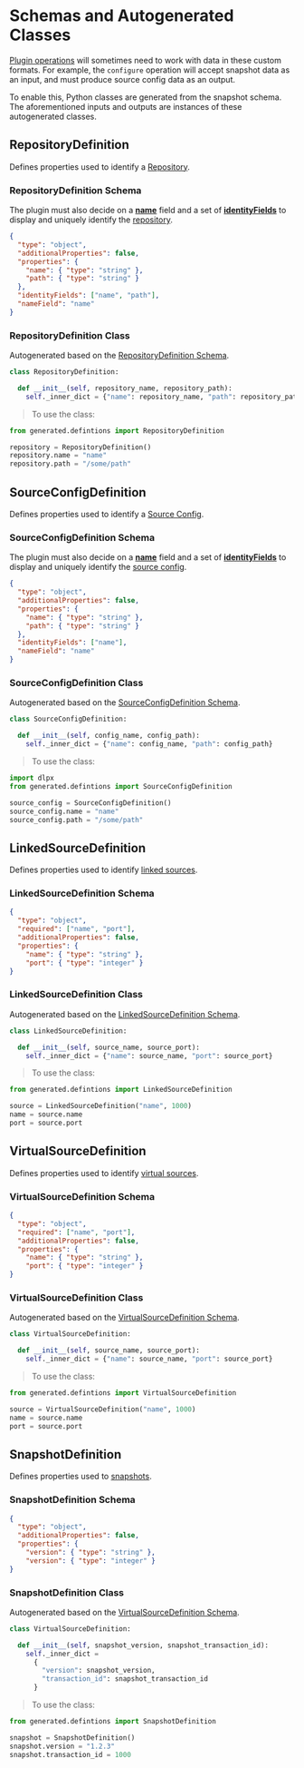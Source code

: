 # Schemas and Autogenerated Classes

[Plugin operations](/References/Plugin_Operations) will sometimes need to work with data in these custom formats. For example, the `configure` operation will accept snapshot data as an input, and must produce source config data as an output.

To enable this, Python classes are generated from the snapshot schema. The aforementioned inputs and outputs are instances of these autogenerated classes.

## RepositoryDefinition

Defines properties used to identify a [Repository](Glossary.md#repository).

### RepositoryDefinition Schema

The plugin must also decide on a [**name**](Schemas.md#namefield) field and a set of [**identityFields**](Schemas.md#identityfields) to display and uniquely identify the [repository](Glossary.md#repository).

```json
{
  "type": "object",
  "additionalProperties": false,
  "properties": {
    "name": { "type": "string" },
    "path": { "type": "string" }
  },
  "identityFields": ["name", "path"],
  "nameField": "name"
}
```

### RepositoryDefinition Class

Autogenerated based on the [RepositoryDefinition Schema](#repositorydefinition-schema).

```python
class RepositoryDefinition:

  def __init__(self, repository_name, repository_path):
    self._inner_dict = {"name": repository_name, "path": repository_path}
```

> To use the class:

```python
from generated.defintions import RepositoryDefinition

repository = RepositoryDefinition()
repository.name = "name"
repository.path = "/some/path"
```

## SourceConfigDefinition

Defines properties used to identify a [Source Config](Glossary.md#source-config).

### SourceConfigDefinition Schema

The plugin must also decide on a [**name**](Schemas.md#namefield) field and a set of [**identityFields**](Schemas.md#identityfields) to display and uniquely identify the [source config](Glossary.md#source-configs).

```json
{
  "type": "object",
  "additionalProperties": false,
  "properties": {
    "name": { "type": "string" },
    "path": { "type": "string" }
  },
  "identityFields": ["name"],
  "nameField": "name"
}
```

### SourceConfigDefinition Class

Autogenerated based on the [SourceConfigDefinition Schema](#sourceconfigdefinition-schema).

```python
class SourceConfigDefinition:

  def __init__(self, config_name, config_path):
    self._inner_dict = {"name": config_name, "path": config_path}
```

> To use the class:

```python
import dlpx
from generated.defintions import SourceConfigDefinition

source_config = SourceConfigDefinition()
source_config.name = "name"
source_config.path = "/some/path"
```

## LinkedSourceDefinition

Defines properties used to identify [linked sources](#Glossary.md#linked-source).

### LinkedSourceDefinition Schema

```json
{
  "type": "object",
  "required": ["name", "port"],
  "additionalProperties": false,
  "properties": {
    "name": { "type": "string" },
    "port": { "type": "integer" }
}
```

### LinkedSourceDefinition Class

Autogenerated based on the [LinkedSourceDefinition Schema](#linkedsourcedefinition-schema).

```python
class LinkedSourceDefinition:

  def __init__(self, source_name, source_port):
    self._inner_dict = {"name": source_name, "port": source_port}
```

> To use the class:

```python
from generated.defintions import LinkedSourceDefinition

source = LinkedSourceDefinition("name", 1000)
name = source.name
port = source.port
```

## VirtualSourceDefinition

Defines properties used to identify [virtual sources](#Glossary.md#virtual-source).

### VirtualSourceDefinition Schema

```json
{
  "type": "object",
  "required": ["name", "port"],
  "additionalProperties": false,
  "properties": {
    "name": { "type": "string" },
    "port": { "type": "integer" }
}
```

### VirtualSourceDefinition Class

Autogenerated based on the [VirtualSourceDefinition Schema](#virtualsourcedefinition-schema).

```python
class VirtualSourceDefinition:

  def __init__(self, source_name, source_port):
    self._inner_dict = {"name": source_name, "port": source_port}
```

> To use the class:

```python
from generated.defintions import VirtualSourceDefinition

source = VirtualSourceDefinition("name", 1000)
name = source.name
port = source.port
```

## SnapshotDefinition

Defines properties used to [snapshots](#Glossary.md#snapshot).

### SnapshotDefinition Schema

```json
{
  "type": "object",
  "additionalProperties": false,
  "properties": {
    "version": { "type": "string" },
    "version": { "type": "integer" }
}
```

### SnapshotDefinition Class

Autogenerated based on the [VirtualSourceDefinition Schema](#virtualsourcedefinition-schema).

```python
class VirtualSourceDefinition:

  def __init__(self, snapshot_version, snapshot_transaction_id):
    self._inner_dict = 
      {
        "version": snapshot_version, 
        "transaction_id": snapshot_transaction_id
      }
```

> To use the class:

```python
from generated.defintions import SnapshotDefinition

snapshot = SnapshotDefinition()
snapshot.version = "1.2.3"
snapshot.transaction_id = 1000
```